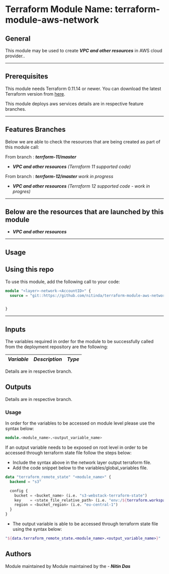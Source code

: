 # Terraform Module Name: terraform-module-aws-network


## General

This module may be used to create **_VPC and other resources_** in AWS cloud provider..

---


## Prerequisites

This module needs Terraform 0.11.14 or newer.
You can download the latest Terraform version from [here](https://www.terraform.io/downloads.html).

This module deploys aws services details are in respective feature branches.

---

## Features Branches

Below we are able to check the resources that are being created as part of this module call:

From branch : **_terrform-11/master_**

- **_VPC and other resources_** *(Terraform 11 supported code)*

From branch : **_terrform-12/master_** *work in progress*

- **_VPC and other resources_** *(Terraform 12 supported code - work in progres)*


---

## Below are the resources that are launched by this module

- **_VPC and other resources_**


---

## Usage

## Using this repo

To use this module, add the following call to your code:

```tf
module "<layer>-network-<AccountID>" {
  source = "git::https://github.com/nitinda/terraform-module-aws-network.git?ref=master"


}
```
---

## Inputs

The variables required in order for the module to be successfully called from the deployment repository are the following:


|         **_Variable_**        |            **_Description_**             |   **_Type_**   |
|-------------------------------|------------------------------------------|----------------|



Details are in respective branch.


## Outputs



Details are in respective branch.


### Usage
In order for the variables to be accessed on module level please use the syntax below:

```tf
module.<module_name>.<output_variable_name>
```

If an output variable needs to be exposed on root level in order to be accessed through terraform state file follow the steps below:

- Include the syntax above in the network layer output terraform file.
- Add the code snippet below to the variables/global_variables file.

```tf
data "terraform_remote_state" "<module_name>" {
  backend = "s3"

  config {
    bucket = <bucket_name> (i.e. "s3-webstack-terraform-state")
    key    = <state_file_relative_path> (i.e. "env:/${terraform.workspace}/4_Networking/terraform.tfstate")
    region = <bucket_region> (i.e. "eu-central-1")
  }
}
```

- The output variable is able to be accessed through terraform state file using the syntax below:

```tf
"${data.terraform_remote_state.<module_name>.<output_variable_name>}"
```

## Authors
Module maintained by Module maintained by the - **_Nitin Das_**
